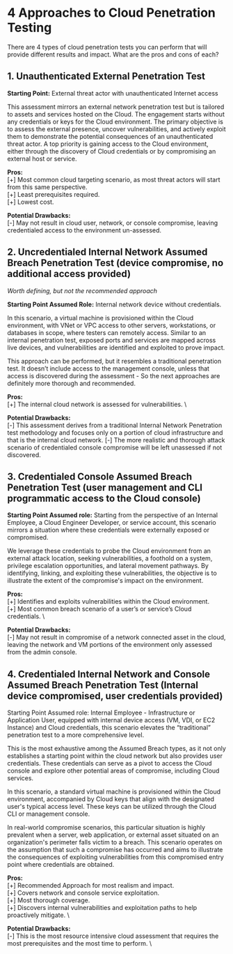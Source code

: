 # 4 Approaches to Cloud Penetration Testing
There are 4 types of cloud penetration tests you can perform that will provide different results and impact. What are the pros and cons of each?

## 1. Unauthenticated External Penetration Test

**Starting Point:** External threat actor with unauthenticated Internet access

This assessment mirrors an external network penetration test but is tailored to assets and services hosted on the Cloud. The engagement starts without any credentials or keys for the Cloud environment. The primary objective is to assess the external presence, uncover vulnerabilities, and actively exploit them to demonstrate the potential consequences of an unauthenticated threat actor. A top priority is gaining access to the Cloud environment, either through the discovery of Cloud credentials or by compromising an external host or service.

**Pros:** \
[+] Most common cloud targeting scenario, as most threat actors will start from this same perspective. \
[+] Least prerequisites required. \
[+] Lowest cost. 

**Potential Drawbacks:** \
[-] May not result in cloud user, network, or console compromise, leaving credentialed access to the environment un-assessed. 

## 2. Uncredentialed Internal Network Assumed Breach Penetration Test (device compromise, no additional access provided)
*Worth defining, but not the recommended approach*

**Starting Point Assumed Role:** Internal network device without credentials.

In this scenario, a virtual machine is provisioned within the Cloud environment, with VNet or VPC access to other servers, workstations, or databases in scope, where testers can remotely access. Similar to an internal penetration test, exposed ports and services are mapped across live devices, and vulnerabilities are identified and exploited to prove impact.

This approach can be performed, but it resembles a traditional penetration test. It doesn’t include access to the management console, unless that access is discovered during the assessment - So the next approaches are definitely more thorough and recommended.

**Pros:** \
[+] The internal cloud network is assessed for vulnerabilities. \

**Potential Drawbacks:** \
[-] This assessment derives from a traditional Internal Network Penetration test methodology and focuses only on a portion of cloud infrastructure and that is the internal cloud network.
[-] The more realistic and thorough attack scenario of credentialed console compromise will be left unassessed if not discovered.

## 3. Credentialed Console Assumed Breach Penetration Test (user management and CLI programmatic access to the Cloud console)
**Starting Point Assumed role:** Starting from the perspective of an Internal Employee, a Cloud Engineer Developer, or service account, this scenario mirrors a situation where these credentials were externally exposed or compromised.

We leverage these credentials to probe the Cloud environment from an external attack location, seeking vulnerabilities, a foothold on a system, privilege escalation opportunities, and lateral movement pathways.  By identifying, linking, and exploiting these vulnerabilities, the objective is to illustrate the extent of the compromise's impact on the environment.

**Pros:** \
[+] Identifies and exploits vulnerabilities within the Cloud environment. \
[+] Most common breach scenario of a user’s or service’s Cloud credentials. \

**Potential Drawbacks:** \
[-] May not result in compromise of a network connected asset in the cloud, leaving the network and VM portions of the environment only assessed from the admin console.

## 4. Credentialed Internal Network and Console Assumed Breach Penetration Test  (Internal device compromised, user credentials provided)
Starting Point Assumed role:  Internal Employee - Infrastructure or Application User, equipped with internal device access (VM, VDI, or EC2 Instance) and Cloud credentials, this scenario elevates the “traditional” penetration test to a more comprehensive level.

This is the most exhaustive among the Assumed Breach types, as it not only establishes a starting point within the cloud network but also provides user credentials. These credentials can serve as a pivot to access the Cloud console and explore other potential areas of compromise, including Cloud services.

In this scenario, a standard virtual machine is provisioned within the Cloud environment, accompanied by Cloud keys that align with the designated user's typical access level. These keys can be utilized through the Cloud CLI or management console.

In real-world compromise scenarios, this particular situation is highly prevalent when a server, web application, or external asset situated on an organization's perimeter falls victim to a breach. This scenario operates on the assumption that such a compromise has occurred and aims to illustrate the consequences of exploiting vulnerabilities from this compromised entry point where credentials are obtained.

**Pros:** \
[+] Recommended Approach for most realism and impact. \
[+] Covers network and console service exploitation. \
[+] Most thorough coverage. \
[+] Discovers internal vulnerabilities and exploitation paths to help proactively mitigate. \

**Potential Drawbacks:** \
[-] This is the most resource intensive cloud assessment that requires the most prerequisites and the most time to perform. \
